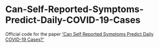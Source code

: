 # Can-Self-Reported-Symptoms-Predict-Daily-COVID-19-Cases
Official code for the paper ['Can Self Reported Symptoms Predict Daily COVID-19 Cases?'](https://arxiv.org/abs/2105.08321)

